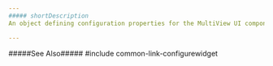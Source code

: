 ```yaml
---
##### shortDescription
An object defining configuration properties for the MultiView UI component.

---
```

#####See Also#####
#include common-link-configurewidget
